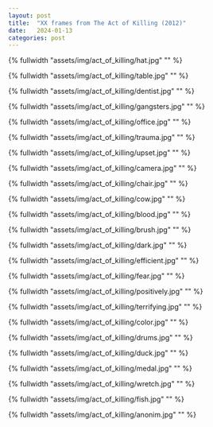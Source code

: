 ```yaml
---
layout: post
title:  "XX frames from The Act of Killing (2012)"
date:   2024-01-13
categories: post
---
```




{% fullwidth "assets/img/act_of_killing/hat.jpg" "" %}

{% fullwidth "assets/img/act_of_killing/table.jpg" "" %}

{% fullwidth "assets/img/act_of_killing/dentist.jpg" "" %}

{% fullwidth "assets/img/act_of_killing/gangsters.jpg" "" %}

{% fullwidth "assets/img/act_of_killing/office.jpg" "" %}

{% fullwidth "assets/img/act_of_killing/trauma.jpg" "" %}

{% fullwidth "assets/img/act_of_killing/upset.jpg" "" %}

{% fullwidth "assets/img/act_of_killing/camera.jpg" "" %}

{% fullwidth "assets/img/act_of_killing/chair.jpg" "" %}

{% fullwidth "assets/img/act_of_killing/cow.jpg" "" %}

{% fullwidth "assets/img/act_of_killing/blood.jpg" "" %}

{% fullwidth "assets/img/act_of_killing/brush.jpg" "" %}

{% fullwidth "assets/img/act_of_killing/dark.jpg" "" %}

{% fullwidth "assets/img/act_of_killing/efficient.jpg" "" %}

{% fullwidth "assets/img/act_of_killing/fear.jpg" "" %}

{% fullwidth "assets/img/act_of_killing/positively.jpg" "" %}

{% fullwidth "assets/img/act_of_killing/terrifying.jpg" "" %}

{% fullwidth "assets/img/act_of_killing/color.jpg" "" %}

{% fullwidth "assets/img/act_of_killing/drums.jpg" "" %}

{% fullwidth "assets/img/act_of_killing/duck.jpg" "" %}

{% fullwidth "assets/img/act_of_killing/medal.jpg" "" %}

{% fullwidth "assets/img/act_of_killing/wretch.jpg" "" %}

{% fullwidth "assets/img/act_of_killing/fish.jpg" "" %}

{% fullwidth "assets/img/act_of_killing/anonim.jpg" "" %}